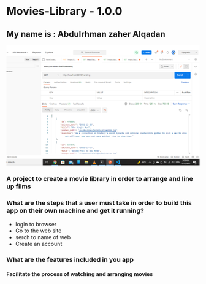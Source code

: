 # Movies-Library - 1.0.0

## My name is : Abdulrhman zaher Alqadan

![image](task12json.PNG)

### A project to create a movie library in order to arrange and line up films

### What are the steps that a user must take in order to build this app on their own machine and get it running?

- login to browser
- Go to the web site
- serch to name of web
- Create an account

### What are the features included in you app

#### Facilitate the process of watching and arranging movies
